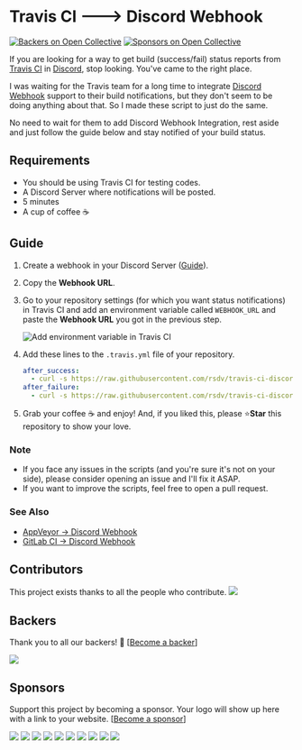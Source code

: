 # Travis CI 🡒 Discord Webhook
[![Backers on Open Collective](https://opencollective.com/discordhooks/backers/badge.svg)](#backers)
 [![Sponsors on Open Collective](https://opencollective.com/discordhooks/sponsors/badge.svg)](#sponsors) 

If you are looking for a way to get build (success/fail) status reports from
[Travis CI](https://travis-ci.com) in [Discord](https://discordapp.com), stop
looking. You've came to the right place.

I was waiting for the Travis team for a long time to integrate [Discord Webhook](https://support.discordapp.com/hc/en-us/articles/228383668-Intro-to-Webhooks)
support to their build notifications, but they don't seem to be doing anything
about that. So I made these script to just do the same.

No need to wait for them to add Discord Webhook Integration, rest aside and
just follow the guide below and stay notified of your build status.

## Requirements
-  You should be using Travis CI for testing codes.
-  A Discord Server where notifications will be posted.
-  5 minutes
-  A cup of coffee ☕

## Guide
1.  Create a webhook in your Discord Server ([Guide](https://support.discordapp.com/hc/en-us/articles/228383668-Intro-to-Webhooks)).

1.  Copy the **Webhook URL**.

1.  Go to your repository settings (for which you want status notifications)
    in Travis CI and add an environment variable called `WEBHOOK_URL` and paste
    the **Webhook URL** you got in the previous step.

    ![Add environment variable in Travis CI](https://i.imgur.com/UfXIoZn.png)

1.  Add these lines to the `.travis.yml` file of your repository.

    ```yaml
    after_success:
      - curl -s https://raw.githubusercontent.com/rsdv/travis-ci-discord-webhook/master/send.sh | bash -s success $WEBHOOK_URL
    after_failure:
      - curl -s https://raw.githubusercontent.com/rsdv/travis-ci-discord-webhook/master/send.sh | bash -s failure $WEBHOOK_URL
    ```

1.  Grab your coffee ☕ and enjoy! And, if you liked this, please ⭐**Star**
    this repository to show your love.

### Note
-  If you face any issues in the scripts (and you're sure it's not on your side),
please consider opening an issue and I'll fix it ASAP.
-  If you want to improve the scripts, feel free to open a pull request.

### See Also
-  [AppVeyor -> Discord Webhook](https://github.com/DiscordHooks/appveyor-discord-webhook)
-  [GitLab CI -> Discord Webhook](https://github.com/DiscordHooks/gitlab-ci-discord-webhook)

## Contributors

This project exists thanks to all the people who contribute. <img src="https://opencollective.com/DiscordHooks/contributors.svg?width=890&button=false" />


## Backers

Thank you to all our backers! 🙏 [[Become a backer](https://opencollective.com/DiscordHooks#backer)]

<a href="https://opencollective.com/DiscordHooks#backers" target="_blank"><img src="https://opencollective.com/DiscordHooks/backers.svg?width=890"></a>


## Sponsors

Support this project by becoming a sponsor. Your logo will show up here with a link to your website. [[Become a sponsor](https://opencollective.com/DiscordHooks#sponsor)]

<a href="https://opencollective.com/DiscordHooks/sponsor/0/website" target="_blank"><img src="https://opencollective.com/DiscordHooks/sponsor/0/avatar.svg"></a>
<a href="https://opencollective.com/DiscordHooks/sponsor/1/website" target="_blank"><img src="https://opencollective.com/DiscordHooks/sponsor/1/avatar.svg"></a>
<a href="https://opencollective.com/DiscordHooks/sponsor/2/website" target="_blank"><img src="https://opencollective.com/DiscordHooks/sponsor/2/avatar.svg"></a>
<a href="https://opencollective.com/DiscordHooks/sponsor/3/website" target="_blank"><img src="https://opencollective.com/DiscordHooks/sponsor/3/avatar.svg"></a>
<a href="https://opencollective.com/DiscordHooks/sponsor/4/website" target="_blank"><img src="https://opencollective.com/DiscordHooks/sponsor/4/avatar.svg"></a>
<a href="https://opencollective.com/DiscordHooks/sponsor/5/website" target="_blank"><img src="https://opencollective.com/DiscordHooks/sponsor/5/avatar.svg"></a>
<a href="https://opencollective.com/DiscordHooks/sponsor/6/website" target="_blank"><img src="https://opencollective.com/DiscordHooks/sponsor/6/avatar.svg"></a>
<a href="https://opencollective.com/DiscordHooks/sponsor/7/website" target="_blank"><img src="https://opencollective.com/DiscordHooks/sponsor/7/avatar.svg"></a>
<a href="https://opencollective.com/DiscordHooks/sponsor/8/website" target="_blank"><img src="https://opencollective.com/DiscordHooks/sponsor/8/avatar.svg"></a>
<a href="https://opencollective.com/DiscordHooks/sponsor/9/website" target="_blank"><img src="https://opencollective.com/DiscordHooks/sponsor/9/avatar.svg"></a>
